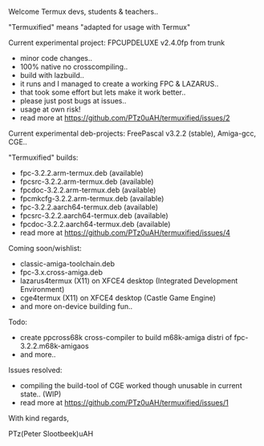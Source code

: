 Welcome Termux devs, students & teachers..

"Termuxified" means "adapted for usage with Termux"

Current experimental project: FPCUPDELUXE v2.4.0fp from trunk
- minor code changes..
- 100% native no crosscompiling..
- build with lazbuild..
- it runs and I managed to create a working FPC & LAZARUS..
- that took some effort but lets make it work better..
- please just post bugs at issues..
- usage at own risk!
- read more at https://github.com/PTz0uAH/termuxified/issues/2

Current experimental deb-projects: FreePascal v3.2.2 (stable), Amiga-gcc, CGE..

"Termuxified" builds:
- fpc-3.2.2.arm-termux.deb (available)
- fpcsrc-3.2.2.arm-termux.deb (available)
- fpcdoc-3.2.2.arm-termux.deb (available)
- fpcmkcfg-3.2.2.arm-termux.deb (available)
- fpc-3.2.2.aarch64-termux.deb (available)
- fpcsrc-3.2.2.aarch64-termux.deb (available)
- fpcdoc-3.2.2.aarch64-termux.deb (available)
- read more at https://github.com/PTz0uAH/termuxified/issues/4

Coming soon/wishlist:
- classic-amiga-toolchain.deb
- fpc-3.x.cross-amiga.deb
- lazarus4termux (X11) on XFCE4 desktop (Integrated Development Environment)
- cge4termux (X11) on XFCE4 desktop (Castle Game Engine)
- and more on-device building fun..

Todo:
- create ppcross68k cross-compiler to build m68k-amiga distri of fpc-3.2.2.m68k-amigaos
- and more..
  
Issues resolved:
- compiling the build-tool of CGE worked though unusable in current state.. (WIP)
- read more at https://github.com/PTz0uAH/termuxified/issues/1 

With kind regards,

PTz(Peter Slootbeek)uAH
